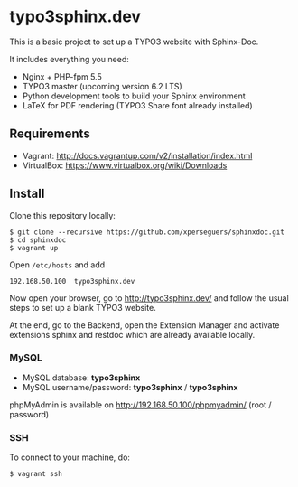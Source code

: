 # typo3sphinx.dev

This is a basic project to set up a TYPO3 website with Sphinx-Doc.

It includes everything you need:

- Nginx + PHP-fpm 5.5
- TYPO3 master (upcoming version 6.2 LTS)
- Python development tools to build your Sphinx environment
- LaTeX for PDF rendering (TYPO3 Share font already installed)

## Requirements

- Vagrant: http://docs.vagrantup.com/v2/installation/index.html
- VirtualBox: https://www.virtualbox.org/wiki/Downloads

## Install

Clone this repository locally:

    $ git clone --recursive https://github.com/xperseguers/sphinxdoc.git
    $ cd sphinxdoc
    $ vagrant up

Open ``/etc/hosts`` and add

    192.168.50.100  typo3sphinx.dev

Now open your browser, go to http://typo3sphinx.dev/ and follow the usual steps
to set up a blank TYPO3 website.

At the end, go to the Backend, open the Extension Manager and activate extensions sphinx
and restdoc which are already available locally.

### MySQL

* MySQL database: **typo3sphinx**
* MySQL username/password: **typo3sphinx** / **typo3sphinx**

phpMyAdmin is available on http://192.168.50.100/phpmyadmin/ (root / password)

### SSH

To connect to your machine, do:

    $ vagrant ssh
